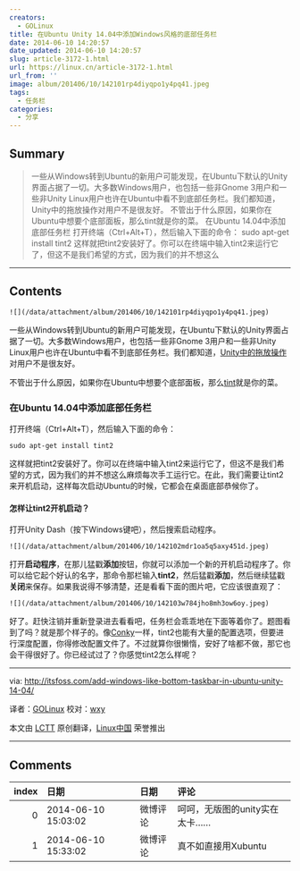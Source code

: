 ```yaml
---
creators:
  - GOLinux
title: 在Ubuntu Unity 14.04中添加Windows风格的底部任务栏
date: 2014-06-10 14:20:57
date_updated: 2014-06-10 14:20:57
slug: article-3172-1.html
url: https://linux.cn/article-3172-1.html
url_from: ''
image: album/201406/10/142101rp4diyqpo1y4pq41.jpeg
tags:
  - 任务栏
categories:
  - 分享
---
```


## Summary

> 一些从Windows转到Ubuntu的新用户可能发现，在Ubuntu下默认的Unity界面占据了一切。大多数Windows用户，也包括一些非Gnome 3用户和一些非Unity Linux用户也许在Ubuntu中看不到底部任务栏。我们都知道，Unity中的拖放操作对用户不是很友好。 不管出于什么原因，如果你在Ubuntu中想要个底部面板，那么tint就是你的菜。 在Ubuntu 14.04中添加底部任务栏 打开终端（Ctrl+Alt+T），然后输入下面的命令： sudo apt-get install tint2  这样就把tint2安装好了。你可以在终端中输入tint2来运行它了，但这不是我们希望的方式，因为我们的并不想这么

***

<!-- more -->

## Contents

`![](/data/attachment/album/201406/10/142101rp4diyqpo1y4pq41.jpeg)`

一些从Windows转到Ubuntu的新用户可能发现，在Ubuntu下默认的Unity界面占据了一切。大多数Windows用户，也包括一些非Gnome 3用户和一些非Unity Linux用户也许在Ubuntu中看不到底部任务栏。我们都知道，[Unity中的拖放操作](http://itsfoss.com/drag-drop-files-ubuntu-1404-unity/)对用户不是很友好。

不管出于什么原因，如果你在Ubuntu中想要个底部面板，那么[tint](https://code.google.com/p/tint2/)就是你的菜。

### 在Ubuntu 14.04中添加底部任务栏

打开终端（Ctrl+Alt+T），然后输入下面的命令：

```shell
sudo apt-get install tint2
```

这样就把tint2安装好了。你可以在终端中输入tint2来运行它了，但这不是我们希望的方式，因为我们的并不想这么麻烦每次手工运行它。在此，我们需要让tint2来开机启动，这样每次启动Ubuntu的时候，它都会在桌面底部恭候你了。

#### 怎样让tint2开机启动？

打开Unity Dash（按下Windows键吧），然后搜索启动程序。

`![](/data/attachment/album/201406/10/142102mdr1oa5q5axy451d.jpeg)`

打开**启动程序**，在那儿猛戳**添加**按钮，你就可以添加一个新的开机启动程序了。你可以给它起个好认的名字，那命令那栏输入**tint2**，然后猛戳**添加**，然后继续猛戳**关闭**来保存。如果我说得不够清楚，还是看看下面的图片吧，它应该很直观了：

`![](/data/attachment/album/201406/10/142103w784jho8mh3ow6oy.jpeg)`

好了。赶快注销并重新登录进去看看吧，任务栏会乖乖地在下面等着你了。题图看到了吗？就是那个样子的。像[Conky](http://conky.sourceforge.net/)一样，tint2也能有大量的配置选项，但要进行深度配置，你得修改配置文件了。不过就算你很懒惰，安好了啥都不做，那它也会干得很好了。你已经试过了？你感觉tint2怎么样呢？

---

via: <http://itsfoss.com/add-windows-like-bottom-taskbar-in-ubuntu-unity-14-04/>

译者：[GOLinux](https://github.com/GOLinux) 校对：[wxy](https://github.com/wxy)

本文由 [LCTT](https://github.com/LCTT/TranslateProject) 原创翻译，[Linux中国](https://linux.cn/) 荣誉推出

***

## Comments

|   index | 日期                | 日期     | 评论                          |
|--------:|:--------------------|:---------|:------------------------------|
|       0 | 2014-06-10 15:03:02 | 微博评论 | 呵呵，无版图的unity实在太卡…… |
|       1 | 2014-06-10 15:33:02 | 微博评论 | 真不如直接用Xubuntu           |
